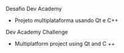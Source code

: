 Desafio Dev Academy
- Projeto multiplataforma usando Qt e C++

Dev Academy Challenge
- Multiplatform project using Qt and C ++
